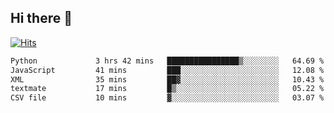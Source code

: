 ## Hi there 👋

<!--
**alihaqberdi/alihaqberdi** is a ✨ _special_ ✨ repository because its `README.md` (this file) appears on your GitHub profile.

Here are some ideas to get you started:

- 🔭 I’m currently working on ...
- 🌱 I’m currently learning ...
- 👯 I’m looking to collaborate on ...
- 🤔 I’m looking for help with ...
- 💬 Ask me about ...
- 📫 How to reach me: ...
- 😄 Pronouns: ...
- ⚡ Fun fact: ...
-->

[![Hits](https://hits.sh/github.com/alihaqberdi.svg)](https://hits.sh/github.com/alihaqberdi/)

<!--START_SECTION:waka-->

```txt
Python             3 hrs 42 mins   ████████████████▒░░░░░░░░   64.69 %
JavaScript         41 mins         ███░░░░░░░░░░░░░░░░░░░░░░   12.08 %
XML                35 mins         ██▓░░░░░░░░░░░░░░░░░░░░░░   10.43 %
textmate           17 mins         █▒░░░░░░░░░░░░░░░░░░░░░░░   05.22 %
CSV file           10 mins         ▓░░░░░░░░░░░░░░░░░░░░░░░░   03.07 %
```

<!--END_SECTION:waka-->
